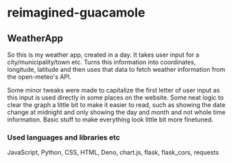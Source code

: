 # reimagined-guacamole
## WeatherApp

So this is my weather app, created in a day. It takes user input for a city/municipality/town etc. Turns this information into coordinates, longitude, latitude and then uses that data to fetch weather information from the open-meteo's API.

Some minor tweaks were made to capitalize the first letter of user input as this input is used directly in some places on the website. Some neat logic to clear the graph a little bit to make it easier to read, such as showing the date change at midnight and only showing the day and month and not whole time information. Basic stuff to make everything look little bit more finetuned. 

### Used languages and libraries etc

JavaScript, Python, CSS, HTML, Deno, chart.js, flask, flask_cors, requests
